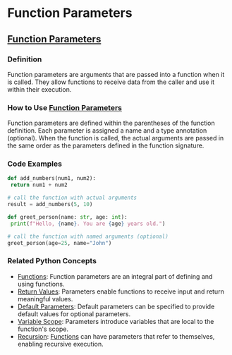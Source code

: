 # Function Parameters 
## [Function Parameters](./../function-parameters/)

### Definition
Function parameters are arguments that are passed into a function when it is called. They allow functions to receive data from the caller and use it within their execution.

### How to Use [Function Parameters](./../function-parameters/)
Function parameters are defined within the parentheses of the function definition. Each parameter is assigned a name and a type annotation (optional). When the function is called, the actual arguments are passed in the same order as the parameters defined in the function signature.

### Code Examples
```python
def add_numbers(num1, num2):
 return num1 + num2

# call the function with actual arguments
result = add_numbers(5, 10)
```

```python
def greet_person(name: str, age: int):
 print(f"Hello, {name}. You are {age} years old.")

# call the function with named arguments (optional)
greet_person(age=25, name="John")
```

### Related Python Concepts

- [Functions](./../functions/): Function parameters are an integral part of defining and using functions.
- [Return Values](./../return-values/): Parameters enable functions to receive input and return meaningful values.
- [Default Parameters](./../default-parameters/): Default parameters can be specified to provide default values for optional parameters.
- [Variable Scope](./../variable-scope/): Parameters introduce variables that are local to the function's scope.
- [Recursion](./../recursion/): [Functions](./../functions/) can have parameters that refer to themselves, enabling recursive execution.